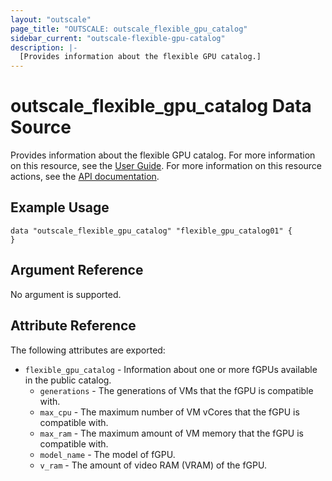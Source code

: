 ```yaml
---
layout: "outscale"
page_title: "OUTSCALE: outscale_flexible_gpu_catalog"
sidebar_current: "outscale-flexible-gpu-catalog"
description: |-
  [Provides information about the flexible GPU catalog.]
---
```


# outscale_flexible_gpu_catalog Data Source

Provides information about the flexible GPU catalog.
For more information on this resource, see the [User Guide](https://docs.outscale.com/en/userguide/About-Flexible-GPUs.html).
For more information on this resource actions, see the [API documentation](https://docs.outscale.com/api#readflexiblegpucatalog).

## Example Usage

```hcl
data "outscale_flexible_gpu_catalog" "flexible_gpu_catalog01" {
}
```

## Argument Reference

No argument is supported.

## Attribute Reference

The following attributes are exported:

* `flexible_gpu_catalog` - Information about one or more fGPUs available in the public catalog.
    * `generations` - The generations of VMs that the fGPU is compatible with.
    * `max_cpu` - The maximum number of VM vCores that the fGPU is compatible with.
    * `max_ram` - The maximum amount of VM memory that the fGPU is compatible with.
    * `model_name` - The model of fGPU.
    * `v_ram` - The amount of video RAM (VRAM) of the fGPU.
